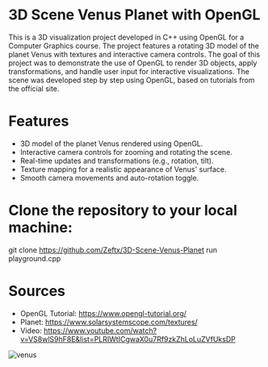# 3D Scene Venus Planet with OpenGL

This is a 3D visualization project developed in C++ using OpenGL for a Computer Graphics course. 
The project features a rotating 3D model of the planet Venus with textures and interactive camera controls. 
The goal of this project was to demonstrate the use of OpenGL to render 3D objects, apply transformations, and handle user input for interactive visualizations.
The scene was developed step by step using OpenGL, based on tutorials from the official site.

# Features

- 3D model of the planet Venus rendered using OpenGL.
- Interactive camera controls for zooming and rotating the scene.
- Real-time updates and transformations (e.g., rotation, tilt).
- Texture mapping for a realistic appearance of Venus' surface.
- Smooth camera movements and auto-rotation toggle.


# Clone the repository to your local machine:

git clone https://github.com/Zeftx/3D-Scene-Venus-Planet
run playground.cpp

# Sources

- OpenGL Tutorial: https://www.opengl-tutorial.org/
- Planet: https://www.solarsystemscope.com/textures/
- Video: https://www.youtube.com/watch?v=VS8wlS9hF8E&list=PLRIWtICgwaX0u7Rf9zkZhLoLuZVfUksDP

![venus](https://github.com/user-attachments/assets/8721f260-1f2f-4a8a-ae5a-880ff0a33c29)

